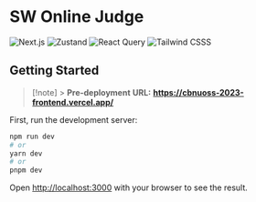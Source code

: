 # SW Online Judge

<p>
  <img alt="Next.js" src="https://img.shields.io/badge/Next.js-20232A?style=flat&logo=next.js&logoColor=fff&labelColor=grey&color=000"/>  
  <img alt="Zustand" src="https://img.shields.io/badge/🐻 Zustand-eee.svg?&style=flat-square&logo=&logoColor=white"/>
  <img alt="React Query" src="https://img.shields.io/badge/React Query-20232A?style=flat&logo=react&logoColor=fff&labelColor=grey&color=FF4154"/>
  <img alt="Tailwind CSSS" src="https://img.shields.io/badge/Tailwind CSS-20232A?style=flat&logo=tailwindcss&logoColor=fff&labelColor=grey&color=06B6D4"/>
</p>

## Getting Started

> [!note] > **Pre-deployment** **URL:** **https://cbnuoss-2023-frontend.vercel.app/**

First, run the development server:

```bash
npm run dev
# or
yarn dev
# or
pnpm dev
```

Open [http://localhost:3000](http://localhost:3000) with your browser to see the result.
